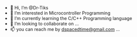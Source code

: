 - 👋 Hi, I’m @Dr-Tiks
- 👀 I’m interested in Microcontroller Programming
- 🌱 I’m currently learning the C/C++ Programming language
- 💞️ I’m looking to collaborate on ...
- 📫 you can reach me by dspacedtime@gmail.com ...

<!---
Dr-Tiks/Dr-Tiks is a ✨ special ✨ repository because its `README.md` (this file) appears on your GitHub profile.
You can click the Preview link to take a look at your changes.
--->

